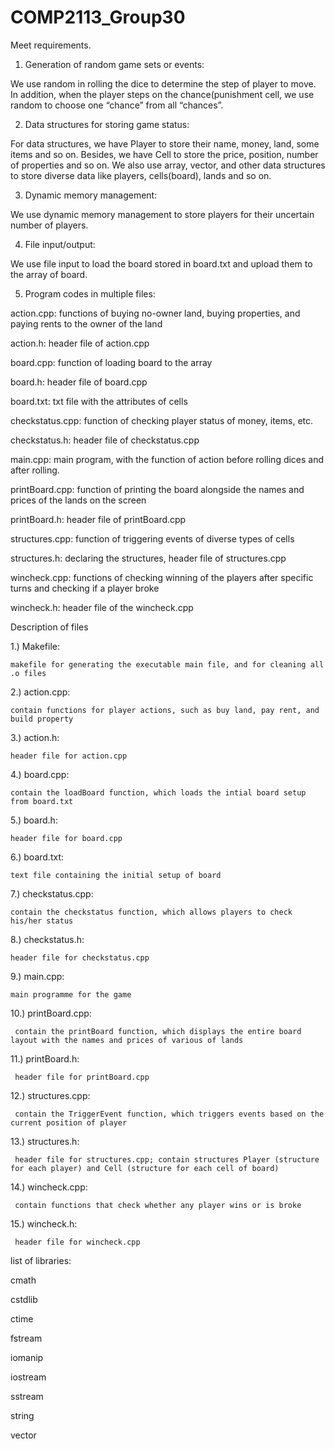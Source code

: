 # COMP2113_Group30
Meet requirements.

1.	Generation of random game sets or events:
   
   We use random in rolling the dice to determine the step of player to move. In addition, when the player steps on the chance(punishment cell, we use random to choose one “chance” from all “chances”.

2.	Data structures for storing game status:

   For data structures, we have Player to store their name, money, land, some items and so on. Besides, we have Cell to store the price, position, number of properties and so on. We also use array, vector, and other data structures to store diverse data like players, cells(board), lands and so on.

3.	Dynamic memory management:

   We use dynamic memory management to store players for their uncertain number of players.

4.	File input/output:
   
   We use file input to load the board stored in board.txt and upload them to the array of board.

5.	Program codes in multiple files:

action.cpp: functions of buying no-owner land, buying properties, and paying rents to the owner of the land

action.h: header file of action.cpp

board.cpp: function of loading board to the array

board.h: header file of board.cpp

board.txt: txt file with the attributes of cells

checkstatus.cpp: function of checking player status of money, items, etc.

checkstatus.h: header file of checkstatus.cpp

main.cpp: main program, with the function of action before rolling dices and after rolling.

printBoard.cpp: function of printing the board alongside the names and prices of the lands on the screen

printBoard.h: header file of printBoard.cpp

structures.cpp: function of triggering events of diverse types of cells

structures.h: declaring the structures, header file of structures.cpp

wincheck.cpp: functions of checking winning of the players after specific turns and checking if a player broke

wincheck.h: header file of the wincheck.cpp


   Description of files

1.) Makefile:

    makefile for generating the executable main file, and for cleaning all .o files

2.) action.cpp:

    contain functions for player actions, such as buy land, pay rent, and build property

3.) action.h:

    header file for action.cpp

4.) board.cpp:

    contain the loadBoard function, which loads the intial board setup from board.txt

5.) board.h:

    header file for board.cpp

6.) board.txt:

    text file containing the initial setup of board

7.) checkstatus.cpp:

    contain the checkstatus function, which allows players to check his/her status

8.) checkstatus.h:

    header file for checkstatus.cpp

9.) main.cpp:

    main programme for the game

10.) printBoard.cpp:

     contain the printBoard function, which displays the entire board layout with the names and prices of various of lands

11.) printBoard.h:

     header file for printBoard.cpp

12.) structures.cpp:

     contain the TriggerEvent function, which triggers events based on the current position of player

13.) structures.h:

     header file for structures.cpp; contain structures Player (structure for each player) and Cell (structure for each cell of board)

14.) wincheck.cpp:

     contain functions that check whether any player wins or is broke

15.) wincheck.h:

     header file for wincheck.cpp

list of libraries:

cmath

cstdlib

ctime

fstream

iomanip

iostream

sstream

string

vector
